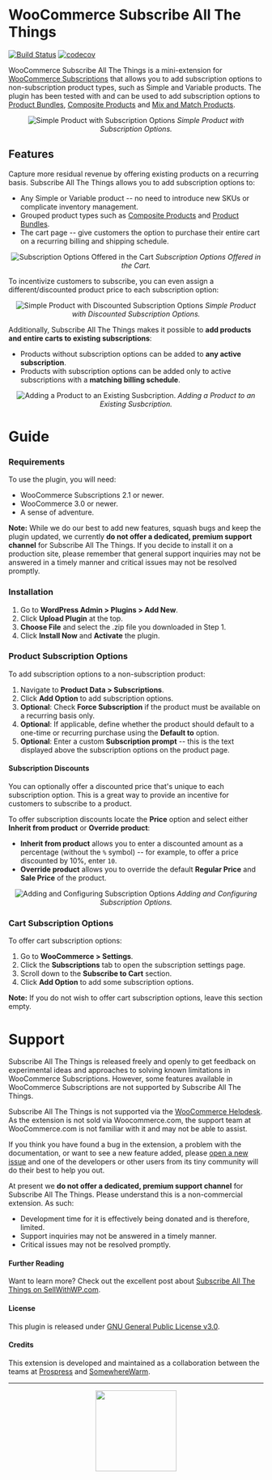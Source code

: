 # WooCommerce Subscribe All The Things

[![Build Status](https://travis-ci.org/Prospress/woocommerce-subscribe-all-the-things.svg?branch=master)](https://travis-ci.org/Prospress/woocommerce-subscribe-all-the-things)
[![codecov](https://codecov.io/gh/Prospress/woocommerce-subscribe-all-the-things/branch/master/graph/badge.svg)](https://codecov.io/gh/Prospress/woocommerce-subscribe-all-the-things)

WooCommerce Subscribe All The Things is a mini-extension for [WooCommerce Subscriptions](http://woocommerce.com/products/woocommerce-subscriptions/) that allows you to add subscription options to non-subscription product types, such as Simple and Variable products. The plugin has been tested with and can be used to add subscription options to [Product Bundles](http://woocommerce.com/products/product-bundles/), [Composite Products](http://woocommerce.com/products/composite-products/) and [Mix and Match Products](http://woocommerce.com/products/woocommerce-mix-and-match-products/).

<p align="center">
	<img src="https://user-images.githubusercontent.com/1783726/37648362-6aaeab16-2c37-11e8-84c1-aec208e9f447.png" alt="Simple Product with Subscription Options"/>
	<em>Simple Product with Subscription Options.</em>
</p>

## Features

Capture more residual revenue by offering existing products on a recurring basis. Subscribe All The Things allows you to add subscription options to:

* Any Simple or Variable product -- no need to introduce new SKUs or complicate inventory management.
* Grouped product types such as [Composite Products](https://woocommerce.com/products/composite-products/) and [Product Bundles](https://woocommerce.com/products/product-bundles/).
* The cart page -- give customers the option to purchase their entire cart on a recurring billing and shipping schedule.

<p align="center">
	<img src="https://user-images.githubusercontent.com/1783726/37654834-1e213f24-2c4c-11e8-85ee-c1605325bb92.png" alt="Subscription Options Offered in the Cart"/>
	<em>Subscription Options Offered in the Cart.</em>
</p>

To incentivize customers to subscribe, you can even assign a different/discounted product price to each subscription option:

<p align="center">
	<img src="https://user-images.githubusercontent.com/1783726/37655470-11cab4c4-2c4e-11e8-8d24-6106c88c742d.png" alt="Simple Product with Discounted Subscription Options"/>
	<em>Simple Product with Discounted Subscription Options.</em>
</p>

Additionally, Subscribe All The Things makes it possible to **add products and entire carts to existing subscriptions**:

* Products without subscription options can be added to **any active subscription**.
* Products with subscription options can be added only to active subscriptions with a **matching billing schedule**.

<p align="center">
	<img src="https://user-images.githubusercontent.com/1783726/37660715-b4447bc4-2c5b-11e8-85bd-629630754850.png" alt="Adding a Product to an Existing Susbcription."/>
	<em>Adding a Product to an Existing Susbcription.</em>
</p>


# Guide

### Requirements

To use the plugin, you will need:

* WooCommerce Subscriptions 2.1 or newer.
* WooCommerce 3.0 or newer.
* A sense of adventure.

**Note:** While we do our best to add new features, squash bugs and keep the plugin updated, we currently **do not offer a dedicated, premium support channel** for Subscribe All The Things. If you decide to install it on a production site, please remember that general support inquiries may not be answered in a timely manner and critical issues may not be resolved promptly.

### Installation

1. Go to **WordPress Admin &gt; Plugins &gt; Add New**.
2. Click **Upload Plugin** at the top.
3. **Choose File** and select the .zip file you downloaded in Step 1.
4. Click **Install Now** and **Activate** the plugin.

### Product Subscription Options

To add subscription options to a non-subscription product:

1. Navigate to **Product Data > Subscriptions**.
2. Click **Add Option** to add subscription options.
3. **Optional**: Check **Force Subscription** if the product must be available on a recurring basis only.
4. **Optional**: If applicable, define whether the product should default to a one-time or recurring purchase using the **Default to** option.
5. **Optional**: Enter a custom **Subscription prompt** -- this is the text displayed above the subscription options on the product page.

#### Subscription Discounts

You can optionally offer a discounted price that's unique to each subscription option. This is a great way to provide an incentive for customers to subscribe to a product.

To offer subscription discounts locate the **Price** option and select either **Inherit from product** or **Override product**:

* **Inherit from product** allows you to enter a discounted amount as a percentage (without the `%` symbol) -- for example, to offer a price discounted by 10%, enter `10`.
* **Override product** allows you to override the default **Regular Price** and **Sale Price** of the product.

<p align="center">
	<img src="https://user-images.githubusercontent.com/1783726/37664257-996da444-2c63-11e8-8b6b-c24aedd92ef3.png" alt="Adding and Configuring Subscription Options"/>
	<em>Adding and Configuring Subscription Options.</em>
</p>


### Cart Subscription Options

To offer cart subscription options:

1. Go to **WooCommerce > Settings**.
2. Click the **Subscriptions** tab to open the subscription settings page.
3. Scroll down to the **Subscribe to Cart** section.
4. Click **Add Option** to add some subscription options.

**Note:** If you do not wish to offer cart subscription options, leave this section empty.


# Support

Subscribe All The Things is released freely and openly to get feedback on experimental ideas and approaches to solving known limitations in WooCommerce Subscriptions. However, some features available in WooCommerce Subscriptions are not supported by Subscribe All The Things.

Subscribe All The Things is not supported via the [WooCommerce Helpdesk](http://woocommerce.com/). As the extension is not sold via Woocommerce.com, the support team at WooCommerce.com is not familiar with it and may not be able to assist.

If you think you have found a bug in the extension, a problem with the documentation, or want to see a new feature added, please [open a new issue](https://github.com/Prospress/woocommerce-subscribe-all-the-things/issues/new) and one of the developers or other users from its tiny community will do their best to help you out.

At present we **do not offer a dedicated, premium support channel** for Subscribe All The Things. Please understand this is a non-commercial extension. As such:

* Development time for it is effectively being donated and is therefore, limited.
* Support inquiries may not be answered in a timely manner.
* Critical issues may not be resolved promptly.

#### Further Reading

Want to learn more? Check out the excellent post about [Subscribe All The Things on SellWithWP.com](https://www.sellwithwp.com/woocommerce-subscribe-all-the-things/).

#### License

This plugin is released under [GNU General Public License v3.0](http://www.gnu.org/licenses/gpl-3.0.html).

#### Credits

This extension is developed and maintained as a collaboration between the teams at [Prospress](http://prospress.com/) and [SomewhereWarm](http://somewherewarm.gr/).

---

<p align="center">
	<img src="https://cloud.githubusercontent.com/assets/235523/11986380/bb6a0958-a983-11e5-8e9b-b9781d37c64a.png" width="160">
</p>
